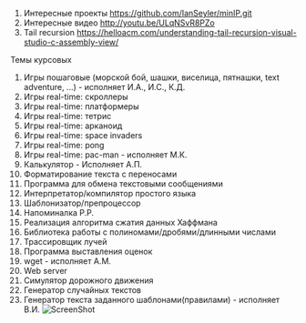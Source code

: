 ﻿1. Интересные проекты
https://github.com/IanSeyler/minIP.git
2. Интересные видео
http://youtu.be/ULqNSvR8PZo
3. Tail recursion
https://helloacm.com/understanding-tail-recursion-visual-studio-c-assembly-view/


Темы курсовых

1.  Игры пошаговые (морской бой, шашки, виселица, пятнашки, text adventure, ...) - исполняет И.А., И.С., К.Д.
3.  Игры real-time: скроллеры
4.  Игры real-time: платформеры
5.  Игры real-time: тетрис 
6.  Игры real-time: арканоид
7.  Игры real-time: space invaders
8.  Игры real-time: pong
9.  Игры real-time: pac-man - исполняет М.К.
3.  Калькулятор - Исполняет А.П.
4.  Форматирование текста с переносами
5.  Программа для обмена текстовыми сообщениями 
6.  Интерпретатор/компилятор простого языка
7.  Шаблонизатор/препроцессор
8.  Напоминалка Р.Р.
9.  Реализация алгоритма сжатия данных Хаффмана
10. Библиотека работы с полиномами/дробями/длинными числами
11. Трассировщик лучей
12. Программа выставления оценок 
13. wget - исполняет А.М.
14. Web server
15. Симулятор дорожного движения
16. Генератор случайных текстов 
17. Генератор текста заданного шаблонами(правилами) - исполняет В.И.
![ScreenShot](https://pp.vk.me/c621417/v621417231/c48e/9MJY8JTsnMc.jpg)
